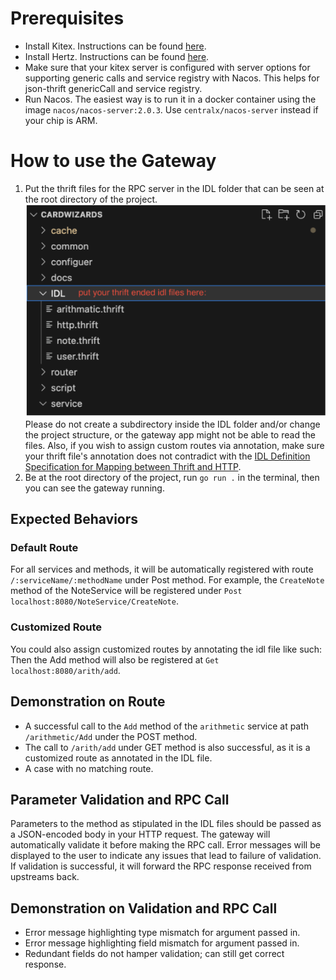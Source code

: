 # Prerequisites
- Install Kitex. Instructions can be found [here](https://github.com/cloudwego/kitex).
- Install Hertz. Instructions can be found [here](https://github.com/cloudwego/hertz).
- Make sure that your kitex server is configured with server options for supporting generic calls and service registry with Nacos. This helps for json-thrift genericCall and service registry.
- Run Nacos. The easiest way is to run it in a docker container using the image `nacos/nacos-server:2.0.3`. Use `centralx/nacos-server` instead if your chip is ARM.

# How to use the Gateway
1. Put the thrift files for the RPC server in the IDL folder that can be seen at the root directory of the project.![Image 1](../images/image%201.png)
 Please do not create a subdirectory inside the IDL folder and/or change the project structure, or the gateway app might not be able to read the files. Also, if you wish to assign custom routes via annotation, make sure your thrift file's annotation does not contradict with the [IDL Definition Specification for Mapping between Thrift and HTTP](https://www.cloudwego.io/docs/kitex/tutorials/advanced-feature/generic-call/thrift_idl_annotation_standards/).
2. Be at the root directory of the project, run `go run .` in the terminal, then you can see the gateway running.

## Expected Behaviors
### Default Route
For all services and methods, it will be automatically registered with route `/:serviceName/:methodName` under Post method. For example, the `CreateNote` method of the NoteService will be registered under `Post localhost:8080/NoteService/CreateNote`.

### Customized Route
You could also assign customized routes by annotating the idl file like such:
Then the Add method will also be registered at `Get localhost:8080/arith/add`.

## Demonstration on Route
- A successful call to the `Add` method of the `arithmetic` service at path `/arithmetic/Add` under the POST method.
- The call to `/arith/add` under GET method is also successful, as it is a customized route as annotated in the IDL file.
- A case with no matching route.

## Parameter Validation and RPC Call
Parameters to the method as stipulated in the IDL files should be passed as a JSON-encoded body in your HTTP request. The gateway will automatically validate it before making the RPC call. Error messages will be displayed to the user to indicate any issues that lead to failure of validation. If validation is successful, it will forward the RPC response received from upstreams back.

## Demonstration on Validation and RPC Call
- Error message highlighting type mismatch for argument passed in.
- Error message highlighting field mismatch for argument passed in.
- Redundant fields do not hamper validation; can still get correct response.
